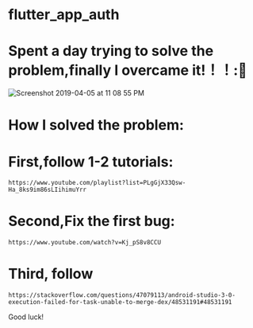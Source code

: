 
# flutter_app_auth

# Spent a day trying to solve the problem,finally I overcame it!！！:🙌

![Screenshot 2019-04-05 at 11 08 55 PM](https://user-images.githubusercontent.com/38970774/55637611-08a44500-57f8-11e9-8ece-db962beaa34a.png)
 


# How I solved the problem:


# First,follow 1-2 tutorials:

    https://www.youtube.com/playlist?list=PLgGjX33Qsw-Ha_8ks9im86sLIihimuYrr
    
# Second,Fix the first bug:
    https://www.youtube.com/watch?v=Kj_pS8v8CCU
    
# Third, follow

    https://stackoverflow.com/questions/47079113/android-studio-3-0-execution-failed-for-task-unable-to-merge-dex/48531191#48531191
    
    
    
    
Good luck!
    
    
    
